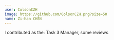 ```yaml
---
user: ColsonCZH
image: https://github.com/ColsonCZH.png?size=50
name: Zi-han CHEN
---
```

I contributed as the: Task 3 Manager, some reviews.

